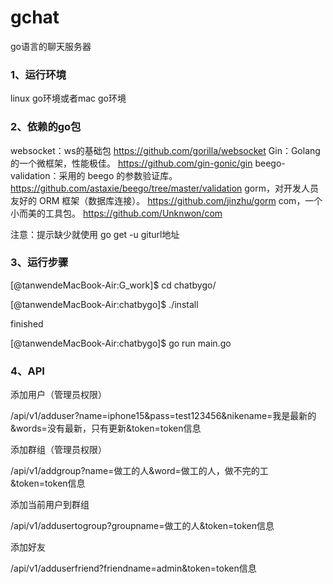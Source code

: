 # gchat
go语言的聊天服务器


### 1、运行环境
linux go环境或者mac go环境

### 2、依赖的go包
websocket：ws的基础包
https://github.com/gorilla/websocket
Gin：Golang 的一个微框架，性能极佳。
https://github.com/gin-gonic/gin
beego-validation：采用的 beego 的参数验证库。
https://github.com/astaxie/beego/tree/master/validation
gorm，对开发人员友好的 ORM 框架（数据库连接）。
https://github.com/jinzhu/gorm
com，一个小而美的工具包。
https://github.com/Unknwon/com

注意：提示缺少就使用
go get -u giturl地址

### 3、运行步骤
[@tanwendeMacBook-Air:G_work]$ cd chatbygo/ 

[@tanwendeMacBook-Air:chatbygo]$ ./install 

finished 

[@tanwendeMacBook-Air:chatbygo]$ go run main.go

### 4、API
添加用户（管理员权限）

/api/v1/adduser?name=iphone15&pass=test123456&nikename=我是最新的&words=没有最新，只有更新&token=token信息

添加群组（管理员权限）

/api/v1/addgroup?name=做工的人&word=做工的人，做不完的工&token=token信息

添加当前用户到群组

/api/v1/addusertogroup?groupname=做工的人&token=token信息

添加好友

/api/v1/adduserfriend?friendname=admin&token=token信息
